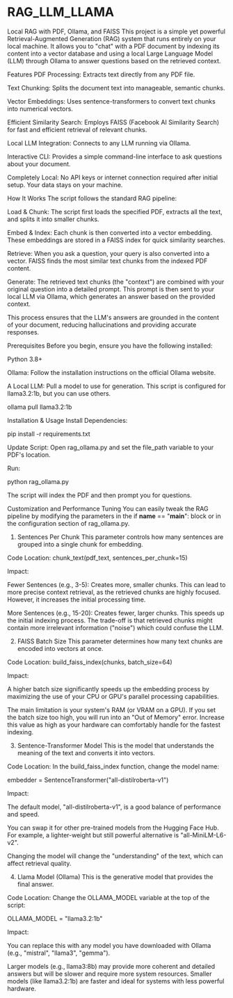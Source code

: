 ﻿# RAG_LLM_LLAMA
Local RAG with PDF, Ollama, and FAISS
This project is a simple yet powerful Retrieval-Augmented Generation (RAG) system that runs entirely on your local machine. It allows you to "chat" with a PDF document by indexing its content into a vector database and using a local Large Language Model (LLM) through Ollama to answer questions based on the retrieved context.

Features
PDF Processing: Extracts text directly from any PDF file.

Text Chunking: Splits the document text into manageable, semantic chunks.

Vector Embeddings: Uses sentence-transformers to convert text chunks into numerical vectors.

Efficient Similarity Search: Employs FAISS (Facebook AI Similarity Search) for fast and efficient retrieval of relevant chunks.

Local LLM Integration: Connects to any LLM running via Ollama.

Interactive CLI: Provides a simple command-line interface to ask questions about your document.

Completely Local: No API keys or internet connection required after initial setup. Your data stays on your machine.

How It Works
The script follows the standard RAG pipeline:

Load & Chunk: The script first loads the specified PDF, extracts all the text, and splits it into smaller chunks.

Embed & Index: Each chunk is then converted into a vector embedding. These embeddings are stored in a FAISS index for quick similarity searches.

Retrieve: When you ask a question, your query is also converted into a vector. FAISS finds the most similar text chunks from the indexed PDF content.

Generate: The retrieved text chunks (the "context") are combined with your original question into a detailed prompt. This prompt is then sent to your local LLM via Ollama, which generates an answer based on the provided context.

This process ensures that the LLM's answers are grounded in the content of your document, reducing hallucinations and providing accurate responses.

Prerequisites
Before you begin, ensure you have the following installed:

Python 3.8+

Ollama: Follow the installation instructions on the official Ollama website.

A Local LLM: Pull a model to use for generation. This script is configured for llama3.2:1b, but you can use others.

ollama pull llama3.2:1b

Installation & Usage
Install Dependencies:

pip install -r requirements.txt

Update Script: Open rag_ollama.py and set the file_path variable to your PDF's location.

Run:

python rag_ollama.py

The script will index the PDF and then prompt you for questions.

Customization and Performance Tuning
You can easily tweak the RAG pipeline by modifying the parameters in the if __name__ == "__main__": block or in the configuration section of rag_ollama.py.

1. Sentences Per Chunk
This parameter controls how many sentences are grouped into a single chunk for embedding.

Code Location: chunk_text(pdf_text, sentences_per_chunk=15)

Impact:

Fewer Sentences (e.g., 3-5): Creates more, smaller chunks. This can lead to more precise context retrieval, as the retrieved chunks are highly focused. However, it increases the initial processing time.

More Sentences (e.g., 15-20): Creates fewer, larger chunks. This speeds up the initial indexing process. The trade-off is that retrieved chunks might contain more irrelevant information ("noise") which could confuse the LLM.

2. FAISS Batch Size
This parameter determines how many text chunks are encoded into vectors at once.

Code Location: build_faiss_index(chunks, batch_size=64)

Impact:

A higher batch size significantly speeds up the embedding process by maximizing the use of your CPU or GPU's parallel processing capabilities.

The main limitation is your system's RAM (or VRAM on a GPU). If you set the batch size too high, you will run into an "Out of Memory" error. Increase this value as high as your hardware can comfortably handle for the fastest indexing.

3. Sentence-Transformer Model
This is the model that understands the meaning of the text and converts it into vectors.

Code Location: In the build_faiss_index function, change the model name:

embedder = SentenceTransformer("all-distilroberta-v1")

Impact:

The default model, "all-distilroberta-v1", is a good balance of performance and speed.

You can swap it for other pre-trained models from the Hugging Face Hub. For example, a lighter-weight but still powerful alternative is "all-MiniLM-L6-v2".

Changing the model will change the "understanding" of the text, which can affect retrieval quality.

4. Llama Model (Ollama)
This is the generative model that provides the final answer.

Code Location: Change the OLLAMA_MODEL variable at the top of the script:

OLLAMA_MODEL = "llama3.2:1b"

Impact:

You can replace this with any model you have downloaded with Ollama (e.g., "mistral", "llama3", "gemma").

Larger models (e.g., llama3:8b) may provide more coherent and detailed answers but will be slower and require more system resources. Smaller models (like llama3.2:1b) are faster and ideal for systems with less powerful hardware.
